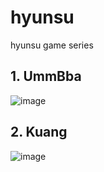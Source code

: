 # hyunsu
hyunsu game series
## 1. UmmBba
![image](https://github.com/clwmrndl92/hyunsu/assets/50985650/4124d4bb-f7a0-48df-b2e5-a9e6f4725fcb)

## 2. Kuang
![image](https://github.com/clwmrndl92/hyunsu/assets/50985650/cbe1534c-41d9-4381-817a-578683447a86)
